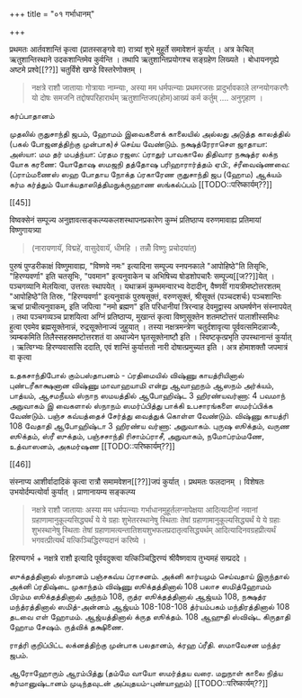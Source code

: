 +++
title = "०१ गर्भाधानम्"

+++

प्रथमतः आर्तवशान्तिं कृत्वा (प्रातस्सङ्गवे वा) रात्र्यां शुभे मुहूर्ते समावेशनं कुर्यात् । अत्र केचित् ऋतुशान्तिस्थाने उदकशान्तिमेव कुर्वन्ति । तथापि ऋतुशान्तिप्रयोगश्च सङ्ग्रहेण लिख्यते । बोधायनगृह्ये अष्टमे प्रश्वे[[??]] चतुर्विंशे खण्डे विस्तरेणोक्तम् । 

<div class="js_include" url="/vedAH_yajuH/taittirIyam/sUtram/ApastambaH/gRhyam/paddhatiH/shrIvaiShNavaH/mantrAdi/namas_sadase_sabhAM_gopAya/"  newLevelForH1="5" includeTitle="false"> </div>  

<div class="js_include" url="/vedAH_yajuH/taittirIyam/sUtram/ApastambaH/gRhyam/paddhatiH/shrIvaiShNavaH/mantrAdi/asheShe_pariShat_svIkRtya/"  newLevelForH1="5" includeTitle="false"> </div>   

> नक्षत्रे राशौ जातायाः गोत्रायाः नाम्न्याः, अस्या मम धर्मपत्न्याः प्रथमरजसः प्रादुर्भावकाले लग्नयोगकरणैः यो दोषः समजनि तद्दोषपरिहारार्थम् ऋतुशान्तिजप(होम)आख्यं कर्म कर्तुम् .... अनुगृहाण ।

கர்ப்பாதானம்

முதலில் ருதுசாந்தி ஜபம், ஹோமம் இவைகளைக் காலையில் அல்லது அடுத்த காலத்தில் (பகல் போஜனத்திற்கு முன்பாக)ச் செய்ய வேண்டும். நக்ஷத்ரேராசௌ ஜாதாயா: அஸ்யா: மம தர் மபத்ந்யா: ப்ரதம ரஜஸ: ப்ராதுர் பாவகாலே திதிவார நக்ஷத்ர லக்ந யோக கரணை: யோதோஷ ஸமஜநி தத்தோஷ பரிஹாரார்த்தம் ஏபி:, ச்ரீவைஷ்ணவை: (ப்ராம்மணைஸ் ஸஹ போதாய நோக்த ப்ரகாரேண ருதுசாந்தி ஜப (ஹோம) ஆக்யம் கர்ம கர்த்தும் யோக்யதாஸித்திமநுக்ருஹாண ஸங்கல்ப்பம் [[TODO::परिष्कार्यम्??]]

[[45]]

विष्वक्सेनं सम्पूज्य अनुज्ञावत्सङ्कल्प्यकलशस्थापनप्रकारेण कुम्भं प्रतिष्ठाप्य वरुणमावाह्य प्रतिमायां विष्णुगायत्र्या 

> (नारायणायॅ, विद्महे॑, वासुदेवायॅ, धीमहि । तन्नोँ विष्णुः प्रचोदया॑त्) 

पुरुषं पुण्डरीकाक्षं विष्णुमावाह्य, "विष्णवे नमः" इत्यादिना सम्पूज्य स्नपनकाले "आपोहिष्ठे"ति तिसृभिः, "हिरण्यवर्णा" इति चतसृभिः, "पवमान" इत्यनुवाकेन च अभिषिच्य षोडशोपचारैः सम्पूज्य[[ज??]]येत् । पञ्चगव्यानि मेलयित्वा, उत्तरतः स्थापयेत् । यथाक्रमं कुम्भमन्वारभ्य वेदादीन्, वैष्णवीं गायत्रीमष्टोत्तरशतम् "आपोहिष्ठे"ति तिस्रः, "हिरण्यवर्णा" इत्यनुवाकं पुरुषसूक्तं, वरुणसूक्तं, श्रीसूक्तं (पञ्चदशर्चः) पञ्चशान्तिः ऋचां प्राचीत्यनुवाकम्, इति जपित्वा "नमो ब्रह्मण" इति परिधानीयां त्रिरन्वाह देवमुद्वास्य अघमर्षणेन संस्नापयेत् । तथा पञ्चगव्यञ्च प्राशयित्वा अग्निं प्रतिष्ठाप्य, मुखान्तं कृत्वा विष्णुसूक्तेन शतमष्टोत्तरं पालाशीस्समिधः हुत्वा एवमेव ब्रह्मसूक्तेनान्नं, रुद्रसूक्तेनाज्यं जुहुयात् । तस्या नक्षत्रमन्त्रेण चतुर्दशावृत्या पूर्ववत्समिदन्नाज्यैः, त्र्यम्बकमिति तिलैस्सहस्रमष्टोत्तरशतं वा अथाज्येन घृतसूक्तेनाष्टौ इति । स्विष्टकृत्प्रभृति उपस्थानान्तं कुर्यात् । ऋत्विग्भ्यः हिरण्यवासांसि ददाति, एवं शान्तिं कुर्यात्ततो नारी दोषात्प्रमुच्यत इति । अत्र होमाशक्तौ जपमात्रं वा कृत्वा

உதகசாந்திபோல் கும்பஸ்தாபனம் - ப்ரதிமையில் விஷ்ணு காயத்ரியினால் புண்டரீகாக்ஷனான விஷ்ணு மாவாஹயாமி என்று ஆவாஹநம் ஆஸநம் அர்க்யம், பாத்யம், ஆசமநீயம் ஸ்நாந ஸமயத்தில் ஆபோஹிஷ்ட 3 ஹிரண்யவர்ணா: 4 பவமாந் அநுவாகம் இ வைகளால் ஸ்நாநம் ஸமர்ப்பித்து பாக்கி உபசாரங்களை ஸமர்ப்பிக்க வேண்டும். பஞ்ச கவ்யத்தைச் சேர்த்து வைத்துக் கொள்ள வேண்டும். விஷ்ணு காயத்ரி 108 வேதாதி ஆபோஹிஷ்டா 3 ஹிரண்ய வர்ணா: அநுவாகம். புருஷ ஸூக்தம், வருண ஸூக்தம், ஸ்ரீ ஸுக்தம், பஞ்சசாந்தி ரிசாம்ப்ராசீ, அநுவாகம், நமோப்ரம்மணே, உத்வாஸனம், அகமர்ஷண [[TODO::परिष्कार्यम्??]]

[[46]]

संस्नाप्य आशीर्वादादिकं कृत्वा रात्रौ समामवेशन[[??]]जपं कुर्यात् । प्रथमतः फलदानम् । विशेषतः उभयोर्दम्पत्योर्वा कुर्यात् । प्राणानायम्य सङ्कल्प्य 

> नक्षत्रे राशौ जातायाः अस्या मम धर्मपत्न्याः गर्भाधानमुहूर्तलग्नापेक्षया आदित्यादीनां नवानां ग्रहाणामानुकूल्यसिद्ध्यर्थं ये ये ग्रहाः शुभेतरस्थानेषु स्थिताः तेषां ग्रहाणामानुकूल्यसिद्ध्यर्थं ये ये ग्रहाः शुभस्थानेषु स्थिताः तेषां ग्रहाणामत्यन्तातिशयशुभफलप्रदातृत्वसिद्ध्यर्थम् आदित्यादिनवग्रहप्रीत्यर्थं भगवत्प्रीत्यर्थं यत्किञ्चिद्धिरण्यदानं करिष्ये । 

हिरण्यगर्भ + नक्षत्रे राशौ इत्यादि पूर्ववदुक्त्वा यत्किञ्चिद्धिरण्यं श्रीवैष्णवाय तुभ्यमहं सम्प्रददे ।

ஸுக்தத்தினால் ஸ்நானம் பஞ்சகவ்ய ப்ராசனம். அக்னி கார்யமும் செய்வதாய் இருந்தால் அக்னி ப்ரதிஷ்டை முகாந்தம் விஷ்ணு ஸூக்தத்தினால் 108 பலாச ஸமித்ஹோமம் பிரம்ம ஸூக்தத்தினால் அந்நம் 108, ருத்ர ஸூக்தத்தினால் ஆஜ்யம் 108, நக்ஷத்ர மந்த்ரத்தினால் ஸமித்-அன்னம் ஆஜ்யம் 108-108-108 த்ர்யம்பகம் மந்திரத்தினால் 108 தடவை எள் ஹோமம். ஆஜ்யத்தினால் க்ருத ஸூக்தம். 108 ஆஹுதி ஸ்விஷ்ட கிருதாதி ஹோம சேஷம். ருத்விக் தக்ஷிணை.

ராத்ரி குறிப்பிட்ட லக்னத்திற்கு முன்பாக பலதானம், க்ரஹ ப்ரீதி. ஸமாவேசன மந்த்ர ஜபம்.

ஆரோஹோரும் ஆரம்பித்து (தம்மே வாயோ ஸமர்த்தய வரை. மறுநாள் காலை நித்ய கர்மானுஷ்டானம் முடிந்தவுடன் அப்யுதயம்-புண்யாஹம்) [[TODO::परिष्कार्यम्??]]
